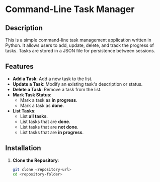 # Command-Line Task Manager

## Description

This is a simple command-line task management application written in Python. It allows users to add, update, delete, and track the progress of tasks. Tasks are stored in a JSON file for persistence between sessions.

## Features

- **Add a Task**: Add a new task to the list.
- **Update a Task**: Modify an existing task's description or status.
- **Delete a Task**: Remove a task from the list.
- **Mark Task Status**:
  - Mark a task as **in progress**.
  - Mark a task as **done**.
- **List Tasks**:
  - List **all tasks**.
  - List tasks that are **done**.
  - List tasks that are **not done**.
  - List tasks that are **in progress**.

## Installation

1. **Clone the Repository**:

   ```bash
   git clone <repository-url>
   cd <repository-folder>


